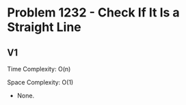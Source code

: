 # Problem 1232 - Check If It Is a Straight Line

## V1

Time Complexity: O(n)

Space Complexity: O(1)

- None.
